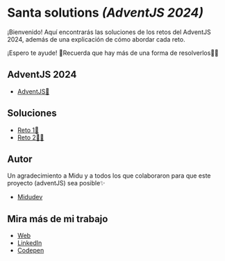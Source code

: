 # Santa solutions *(AdventJS 2024)*
¡Bienvenido! Aquí encontrarás las soluciones de los retos del AdventJS 2024, además de una explicación de cómo abordar cada reto. 

¡Espero te ayude! 🚀Recuerda que hay más de una forma de resolverlos💪🏻

## AdventJS 2024
- [AdventJS🎄](https://adventjs.dev/es)

## Soluciones
- [Reto 1🎄](./Reto-1/instrucciones.md)
- [Reto 2🎅🏻](./Reto-2/instrucciones.md)

## Autor
Un agradecimiento a Midu y a todos los que colaboraron para que este proyecto (adventJS) sea posible✨
- [Midudev](https://github.com/midudev)

## Mira más de mi trabajo
<ul align="left">
  <li>
   <a href="https://victorqui-portfolio.netlify.app/" target="blank">
     Web
  </a>
    
  </li>
<li>
   <a href="https://www.linkedin.com/in/victorqui/" target="blank">
     LinkedIn
  </a>
  
</li>
<li>
  <a href="https://codepen.io/vichorq" target="blank">
    Codepen
  </a>
  
</li>
</p>
